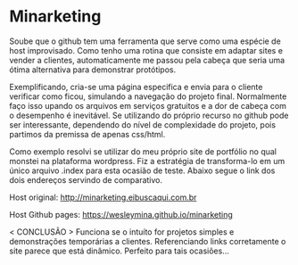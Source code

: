 # Minarketing
Soube que o github tem uma ferramenta que serve como uma espécie de host improvisado. Como tenho uma rotina que consiste em adaptar sites e vender a clientes, automaticamente me passou pela cabeça que seria uma ótima alternativa para demonstrar protótipos. 

Exemplificando, cria-se uma página especifica e envia para o cliente verificar como ficou, simulando a navegação do projeto final. Normalmente faço isso upando os arquivos em serviços gratuitos e a dor de cabeça com o desempenho é inevitável. Se utilizando do próprio recurso no github pode ser interessante, dependendo do nível de complexidade do projeto, pois partimos da premissa de apenas css/html. 

Como exemplo resolvi se utilizar do meu próprio site de portfólio no qual monstei na plataforma wordpress. Fiz a estratégia de transforma-lo em um único arquivo .index para esta ocasião de teste. Abaixo segue o link dos dois endereços servindo de comparativo. 


Host original: 
http://minarketing.eibuscaqui.com.br

Host Github pages:
https://wesleymina.github.io/minarketing


< CONCLUSÃO > 
Funciona se o intuíto for projetos simples e demonstrações temporárias a clientes. Referenciando links corretamente o site parece que está dinâmico. Perfeito para tais ocasiões...
